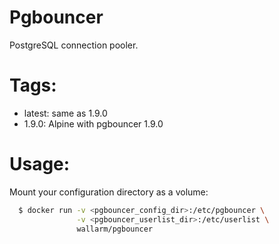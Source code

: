 Pgbouncer
=========

PostgreSQL connection pooler.

Tags:
=====

  + latest: same as 1.9.0 
  + 1.9.0: Alpine with pgbouncer 1.9.0

Usage:
======

Mount your configuration directory as a volume:

```bash
  $ docker run -v <pgbouncer_config_dir>:/etc/pgbouncer \
               -v <pgbouncer_userlist_dir>:/etc/userlist \
               wallarm/pgbouncer
```
